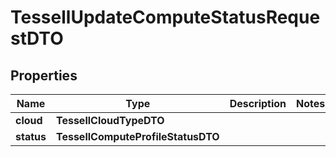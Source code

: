

# TessellUpdateComputeStatusRequestDTO


## Properties

Name | Type | Description | Notes
------------ | ------------- | ------------- | -------------
**cloud** | **TessellCloudTypeDTO** |  | 
**status** | **TessellComputeProfileStatusDTO** |  | 



